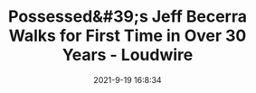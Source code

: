 ---
"title": "Possessed&amp;#39;s Jeff Becerra Walks for First Time in Over 30 Years - Loudwire"
"date": "2021-9-19 16:8:34"
"feed_name": "GOOGLENEWSCONSTRUCTION"
"feed_website": "https://news.google.com/search?q=construction%2Bincident&hl=en-US&gl=US&ceid=US:en"
"feed_rss": "https://news.google.com/rss/search?q=construction%2Bincident&hl=en-US&gl=US&ceid=US:en"
"link": "https://loudwire.com/possessed-jeff-becerra-walks-first-time-30-years-video/"
"file": "_posts/2021-1-1-edbc9e11d3f42c55fccd0bffe071344a3bf77b78.md"
"accident": "0"
"drilling": "0"
"dead": "0"
"injured": "0"
---